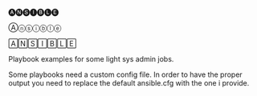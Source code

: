 🅐🅝🅢🅘🅑🅛🅔

Ⓐⓝⓢⓘⓑⓛⓔ

🄰🄽🅂🄸🄱🄻🄴
                           
Playbook examples for some light sys admin jobs. 

Some playbooks need a custom config file. In order to have the proper output you need to replace the default ansible.cfg with the one i provide.
